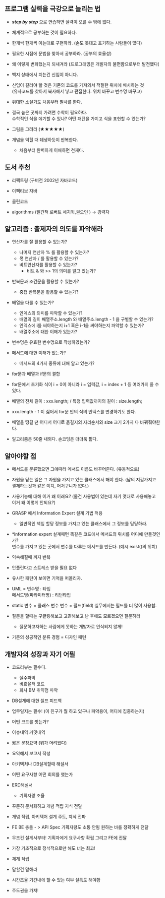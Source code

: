 ## 프로그램 실력을 극강으로 늘리는 법

- _**step by step**_ 으로 연습하면 실력이 오를 수 밖에 없다.
- 체계적으로 공부하는 것이 필요하다.
- 한개씩 한개씩 아는대로 구현하라. (손도 못대고 포기하는 사람들이 많다)
- 필요한 시점에 문법을 찾아서 공부하라. (공부의 효율성)
- 왜 이렇게 변화했는지 되새겨라 (프로그래밍은 개발자의 불편함으로부터 발전했다)
- 백지 상태에서 치는건 신입이 아니다.
- 신입이 길러야 할 것은 기존의 코드를 가져와서 적절한 위치에 배치하는 것 <br>(유사코드를 찾아서 복사해서 넣고 편집한다. 위치 바꾸고 변수명 바꾸고)
- 위대한 소설가도 처음부터 필사를 한다.
- 결국 높은 곳까지 가려면 수학이 필요하다. <br>수학적인 식을 얘기할 수 있나?
  어떤 패턴을 가지고 식을 표현할 수 있는가?

- 그림을 그려라 (★★★★★)
- 개념을 익힐 때 데생하듯이 반복한다.
  - 처음부터 완벽하게 이해하면 천재다.

## 도서 추천

- 리팩토링 (구버전 2002년 자바코드)
- 이펙티브 자바
- 클린코드

- algorithms (빨간책 로버트 세지윅,권오인 ) -> 경력자

## 알고리즘 : 출제자의 의도를 파악해라

- 연산자를 잘 활용할 수 있는가?
  - 나머지 연산자 % 를 활용할 수 있는가?
  - 몫 연산자 / 를 활용할 수 있는가?
  - 비트연산자를 활용할 수 있는가?
    - 비트 & 와 >> 1의 의미를 알고 있는가?
- 반복문과 조건문을 활용할 수 있는가?
  - 중첩 반복문을 활용할 수 있는가?
- 배열을 다룰 수 있는가?
  - 인덱스의 의미를 파악할 수 있는가?
  - 배열의 길이 배열주소.length 와 배열주소.length - 1 을 구별할 수 있는가?
  - 인덱스에 i를 써야하는지 i+1 혹은 i-1을 써야하는지 파악할 수 있는가?
  - 배열주소에 대한 이해가 있는가?
- 변수명은 유효한 변수명으로 작성하였는가?
- 메서드에 대한 이해가 있는가?

  - 메서드의 4가지 종류에 대해 알고 있는가?

- for문과 배열과 if문의 결합
- for문에서 초기화 식이 i = 0이 아니라 i = 입력값, i = index + 1 등 여러가지 올 수 있다.
- 배열의 전체 길이 : xxx.length; / 특정 입력값까지의 길이 : size.length;
- xxx.length - 1 이 싫어서 for문 안의 식의 인덱스를 변경하기도 한다.
- 배열을 땡길 땐 어디서 어디로 옮길지의 자리순서와 size 크기 2가지 다 바꿔줘야한다.
- 알고리즘은 50줄 내외다. 손코딩은 더더욱 짧다.

## 알아야할 점

- 메서드를 분류했으면 그에따라 메서드 이름도 바꾸어준다. (유동적으로)
- 자원을 닫는 일은 그 자원을 가지고 있는 클래스에서 해야 한다.
  (남의 지갑가지고 결제하는것과 같은 이치, 어처구니가 없다.)

- 사용기능에 대해 이거 왜 이래요?
  (물건 사용법이 있는데 자기 멋대로 사용해놓고 이거 왜 이렇게 안되요?)
- GRASP 에서 Information Expert 설계 기법 적용

  - 일반적인 책임 할당 정보를 가지고 있는 클래스에서 그 정보를 담당하라.

- \*information expert 설계패턴
  똑같은 코드에서 메서드의 위치를 어디에 만들것인가?<br>
  변수를 가지고 있는 곳에서 변수를 다루는 메서드를 만든다. (예시 exist()의 위치)
- 익숙해질때 까지 반복
- 안풀린다고 스트레스 받을 필요 없다
- 유사한 패턴이 보이면 기억을 떠올리자.

- UML = 변수명 : 타입<br>
  메서드명(파라미터명) : 리턴타입

- static 변수 = 클래스 변수 변수 = 필드(field) 실무에서는 필드를 더 많이 사용함.

- 질문을 할때는 구글링해보고 고민해보고 난 후에도 모르겠으면 질문하라

  - 질문하고자하는 사람에게 못하는 개발자로 인식되지 않게!

- 기존의 성공적인 분류 경험 = 디자인 패턴

## 개발자의 성장과 자기 어필

- 코드리뷰는 필수다.
  - 실수파악
  - 비효율적 코드
  - 회사 BM 취약점 파악
- DB설계에 대한 셀프 피드백

- 업무일지는 필수! (이 친구가 뭘 하고 있구나 파악용이, 어디에 집중하는지)
- 어떤 코드를 짯는가?
- 이슈내역 커밋내역
- 짧은 문장요약 (뭐가 어려웠다)
- 요약해서 보고서 작성

- 아키텍처나 DB설계할때 해설서
- 어떤 요구사항 어떤 회의를 했는가
- ERD해설서

  - 기획자랑 조율

- 꾸준히 문서화하고 개념 적립 지식 전달

- 개념 적립, 아키텍처 설계 주도, 지식 전파

- FE BE 충돌 - > API Spec 기획자랑도 소통 안됨 원하는 바를 정확하게 전달
- 무조건 설계서부터! 기획자에게 요구사항 확립 그리고 FE에 전달
- 가장 기초적으로 정석적으로만 해도 너는 최고!

- 체계 적립
- 말할건 말해라
- 시간조율 기간내에 할 수 있는 여부 설득도 해야함
- 주도권을 가져!
